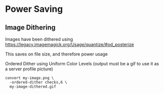 # Power Saving

## Image Dithering

Images have been dithered using https://legacy.imagemagick.org/Usage/quantize/#od_posterize

This saves on file size, and therefore power usage 

Ordered Dither using Uniform Color Levels (output must be a gif to use it as a server profile picture)

    convert my-image.png \
      -ordered-dither checks,6 \
      my-image-dithered.gif
